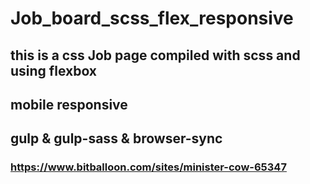 # Job_board_scss_flex_responsive
## this is a css Job page compiled with scss and using flexbox 
## mobile responsive 
## gulp & gulp-sass & browser-sync
### https://www.bitballoon.com/sites/minister-cow-65347